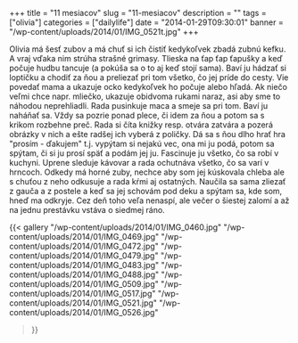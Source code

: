 +++
title = "11 mesiacov"
slug = "11-mesiacov"
description = ""
tags = ["olivia"]
categories = ["dailylife"]
date = "2014-01-29T09:30:01"
banner = "/wp-content/uploads/2014/01/IMG_0521t.jpg"
+++

Olivia má šesť zubov a má chuť si ich čistiť kedykoľvek zbadá zubnú kefku. A vraj vďaka nim strúha strašné grimasy. Tlieska na ťap ťap ťapušky a keď počuje hudbu tancuje (a
pokúša sa o to aj keď stojí sama). Baví ju hádzať si loptičku a chodiť za ňou a preliezať pri tom
všetko, čo jej príde do cesty. Vie povedať mama a ukazuje ocko kedykoľvek ho počuje alebo hľadá. Ak
niečo veľmi chce napr. mliečko, ukazuje obidvoma rukami naraz, asi aby sme to náhodou neprehliadli.
Rada pusinkuje maca a smeje sa pri tom. Baví ju naháňať sa. Vždy sa pozrie ponad plece, či idem za
ňou a potom sa s krikom rozbehne preč. Rada si číta knižky resp. otvára zatvára a pozerá obrázky v
nich a ešte radšej ich vyberá z poličky. Dá sa s ňou dlho hrať hra "prosím - ďakujem" t.j. vypýtam
si nejakú vec, ona mi ju podá, potom sa spýtam, či si ju prosí späť a podám jej ju. Fascinuje ju
všetko, čo sa robí v kuchyni. Uprene sleduje kávovar a rada ochutnáva všetko, čo sa varí v hrncoch.
Odkedy má horné zuby, nechce aby som jej kúskovala chleba ale s chuťou z neho odkusuje a rada kŕmi
aj ostatných. Naučila sa sama zliezať z gauča a z postele a keď sa jej schovám pod deku a spýtam
sa, kde som, hneď ma odkryje. Cez deň toho veľa nenaspí, ale večer o šiestej zalomí a až na jednu
prestávku vstáva o siedmej ráno.

{{< gallery
    "/wp-content/uploads/2014/01/IMG_0460.jpg"
    "/wp-content/uploads/2014/01/IMG_0469.jpg"
    "/wp-content/uploads/2014/01/IMG_0472.jpg"
    "/wp-content/uploads/2014/01/IMG_0479.jpg"
    "/wp-content/uploads/2014/01/IMG_0483.jpg"
    "/wp-content/uploads/2014/01/IMG_0488.jpg"
    "/wp-content/uploads/2014/01/IMG_0509.jpg"
    "/wp-content/uploads/2014/01/IMG_0517.jpg"
    "/wp-content/uploads/2014/01/IMG_0521.jpg"
    "/wp-content/uploads/2014/01/IMG_0526.jpg"
>}}
